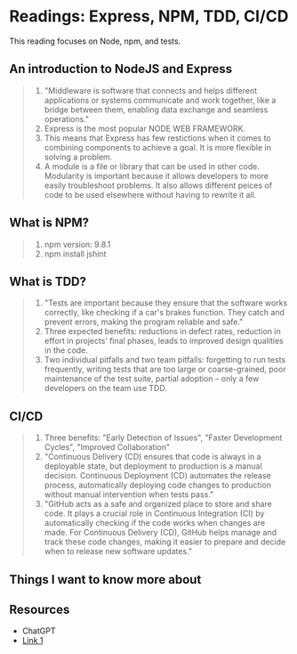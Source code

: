 # Readings: Express, NPM, TDD, CI/CD

This reading focuses on Node, npm, and tests.

## An introduction to NodeJS and Express

> 1. "Middleware is software that connects and helps different applications or systems communicate and work together, like a bridge between them, enabling data exchange and seamless operations."
> 2. Express is the most popular NODE WEB FRAMEWORK.
> 3. This means that Express has few restictions when it comes to combining components to achieve a goal. It is more flexible in solving a problem.
> 4. A module is a file or library that can be used in other code. Modularity is important because it allows developers to more easily troubleshoot problems. It also allows different peices of code to be used elsewhere without having to rewrite it all.

## What is NPM?

> 1. npm version: 9.8.1
> 2. npm install jshint

## What is TDD?

> 1. "Tests are important because they ensure that the software works correctly, like checking if a car's brakes function. They catch and prevent errors, making the program reliable and safe."
> 2. Three expected benefits: reductions in defect rates, reduction in effort in projects’ final phases, leads to improved design qualities in the code.
> 3. Two individual pitfalls and two team pitfalls: forgetting to run tests frequently, writing tests that are too large or coarse-grained, poor maintenance of the test suite, partial adoption – only a few developers on the team use TDD.

## CI/CD

> 1. Three benefits: "Early Detection of Issues", "Faster Development Cycles", "Improved Collaboration"
> 2. "Continuous Delivery (CD) ensures that code is always in a deployable state, but deployment to production is a manual decision. Continuous Deployment (CD) automates the release process, automatically deploying code changes to production without manual intervention when tests pass."
> 3. "GitHub acts as a safe and organized place to store and share code. It plays a crucial role in Continuous Integration (CI) by automatically checking if the code works when changes are made. For Continuous Delivery (CD), GitHub helps manage and track these code changes, making it easier to prepare and decide when to release new software updates."

## Things I want to know more about

## Resources

- ChatGPT
- [Link 1](https://www.agilealliance.org/glossary/tdd/)
